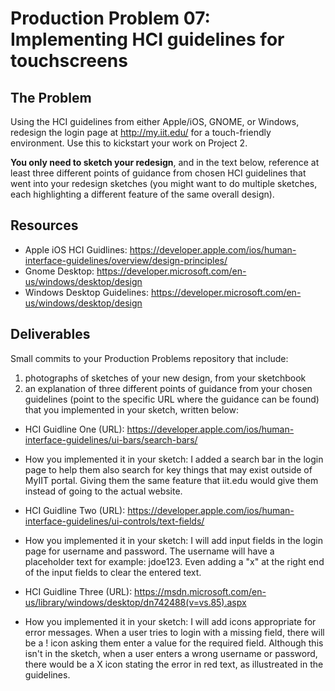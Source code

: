 # Production Problem 07: Implementing HCI guidelines for touchscreens

## The Problem

Using the HCI guidelines from either Apple/iOS, GNOME, or Windows, redesign the login page at
http://my.iit.edu/ for a touch-friendly environment. Use this to kickstart your work on Project 2.

**You only need to sketch your redesign**, and in the text below, reference at least three different
points of guidance from chosen HCI guidelines that went into your redesign sketches (you might
want to do multiple sketches, each highlighting a different feature of the same overall design).

## Resources

* Apple iOS HCI Guidlines:
  https://developer.apple.com/ios/human-interface-guidelines/overview/design-principles/
* Gnome Desktop:
  https://developer.microsoft.com/en-us/windows/desktop/design
* Windows Desktop Guidelines:
  https://developer.microsoft.com/en-us/windows/desktop/design

## Deliverables

Small commits to your Production Problems repository that include:

1) photographs of sketches of your new design, from your sketchbook
2) an explanation of three different points of guidance from your chosen guidelines (point to the
   specific URL where the guidance can be found) that you implemented in your sketch, written below:

* HCI Guidline One (URL): https://developer.apple.com/ios/human-interface-guidelines/ui-bars/search-bars/

* How you implemented it in your sketch: 
I added a search bar in the login page to help them also search for key things that may exist outside of MyIIT portal. Giving them the same feature that iit.edu would give them instead of going to the actual website.

* HCI Guidline Two (URL): https://developer.apple.com/ios/human-interface-guidelines/ui-controls/text-fields/
* How you implemented it in your sketch:
I will add input fields in the login page for username and password. The username will have a placeholder text for example: jdoe123. Even adding a "x" at the right end of the input fields to clear the entered text.

* HCI Guidline Three (URL): https://msdn.microsoft.com/en-us/library/windows/desktop/dn742488(v=vs.85).aspx
* How you implemented it in your sketch:
I will add icons appropriate for error messages. When a user tries to login with a missing field, there will be a ! icon asking them enter a value for the required field.
Although this isn't in the sketch, when a user enters a wrong username or password, there would be a X icon stating the error in red text, as illustreated in the guidelines.